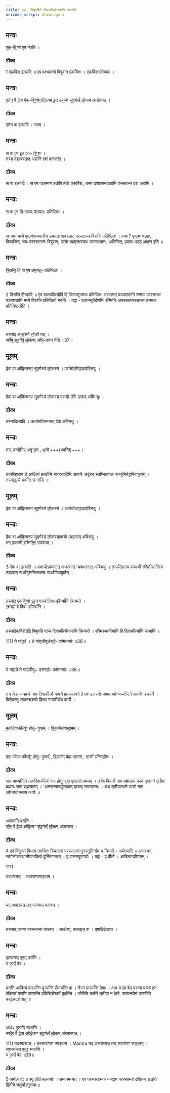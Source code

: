 ```yaml
---
title: ०४, विषुवद्दिने दिवाकीर्त्यनामानि सामानि
unicode_script: devanagari
---
```


## मन्त्रः
ए॒क॒-वि॒ꣳ॒श ए॒ष भ॑वति ।  
###  टीका
1 एकविंश इत्यादि ॥ एष वक्ष्यमाणो विषुवान् एकविंशः । एकविंशस्तोमकः ।
## मन्त्रः
ए॒तेन॒ वै दे॒वा ए॑क-वि॒ꣳ॒शेना॒दि॒त्यम् इ॒त उ॑त्त॒मꣳ सु॑व॒र्गल्ँ लो॒कम् आरो॑हयन्न् ।  

###  टीका
एतेन वा इत्यादि । गतम् ।
## मन्त्रः

स वा ए॒ष इ॒त ए॑क-वि॒ꣳ॒शः ।  
तस्य॒ दशा॒वस्ता॒द् अहा॑नि दश॑ प॒रस्ता᳚त् ।  
###  टीका

स वा इत्यादि । स एष वक्ष्यमाण इतोपि हेतोः एकविंशः, तस्य दशावस्तादहानि परस्ताच्च दश अहानि ।
## मन्त्रः

स वा ए॒ष वि॒-राज्य् उ॑भ॒यत॒ᳶ प्रति॑ष्ठितः ।  
###  टीका
सः अयं मध्ये पृष्ठवंशस्थानीय उभयतः अवस्तात् परस्ताच्च विराजि प्रतिष्ठितः । कथं ? पृष्ठ्यः षडहः, विश्वजित्, त्रयः परस्सामानः विषुवान्, परतो व्यावृत्तास्त्रयः परस्सामानः, अभिजित्, पृष्ठ्यः पडह आवृत्त इति ॥

## मन्त्रः
वि॒राजि॒ हि वा ए॒ष उ॑भ॒यत॒ᳶ प्रति॑ष्ठितः ।  
###  टीका
2 विराजि हीत्यादि ॥ एष खल्वादित्योपि हि विराज्युभयतः प्रतिष्ठितः अवस्तात् पञ्चशतानि रश्मयः परस्ताच्च पञ्चशतानि मध्ये विराजि प्रतिष्ठितो भवति । यद्वा - प्रधानभूतैर्दशभिः रश्मिभिः अवस्तात्परस्ताच्च उभयतः प्रतितिष्ठतीति ।
## मन्त्रः

तस्मा॑द् अन्त॒रेमौ लो॒कौ यन्न् ।  
सर्वे॑षु सुव॒र्गेषु॑ लो॒केष्व् अ॑भि॒-तप॑न् नेति ॥37॥  
## मूलम्
दे॒वा वा आ॑दि॒त्यस्य॑ सुव॒र्गस्य॑ लो॒कस्य॑ । परा॑चोऽतिपा॒दाद॑बिभयुः ।
## मन्त्रः

दे॒वा वा आ॑दि॒त्यस्य॑ सुव॒र्गस्य॑ लो॒कस्य॒ परा॑चो ऽति-पा॒दाद् अ॑बिभयुः ।  
###  टीका

तस्मादित्यादि । ऊर्ध्वमतिगमनात् देवा अबिभयुः ।
## मन्त्रः
तञ् छन्दो॑भिर् अदृꣳह॒न् , धृत्यै᳚ +++(भवन्ति)+++।  

###  टीका

तत्परिहाराय तं आदित्यं छन्दोभिः गायत्र्यादिभिः सावनैः अदृंहन् स्तम्भितवन्तः रज्जुभिर्बद्धमिवाकुर्वन् । तस्माद्धृत्यै भवन्ति छन्दांसि ॥
## मूलम्
दे॒वा वा आ॑दि॒त्यस्य॑ सुव॒र्गस्य॑ लो॒कस्य॑ । अवा॑चोऽवपा॒दाद॑बिभयुः ।
## मन्त्रः
दे॒वा वा आ॑दि॒त्यस्य॑ सुव॒र्गस्य॑ लो॒कस्या॒वा॑चो ऽवपा॒दाद् अ॑बिभयुः ।  
तम् प॒ञ्चभी॑ र॒श्मिभि॒र् उद॑वयन्न् ।  
###  टीका
3 देवा वा इत्याति ॥ अवाचोऽवपादात् अधस्तात् न्यक्पतनात् अबिभयुः । तत्परिहाराय पञ्चभी रश्मिभिरादित्यं उदवयन् ऊर्ध्वमुत्तम्भितवन्तः ऊर्ध्वमिवाकुर्वन् ।
## मन्त्रः
तस्मा॑द् एकवि॒ꣳ॒शे ऽह॒न् पञ्च॑ दिवा-की॒र्त्या॑नि क्रियन्ते ।  
र॒श्मयो॒ वै दि॑वा-की॒र्त्या॑नि ।  

###  टीका
तस्मादेकविंशेऽह्नि विषुवति पञ्च दिवाकीर्त्यनामानि क्रियन्ते । रश्मिस्थानीयानि हि दिवाकीर्त्यानि सामानि ।

1111
ये गा॑य॒त्रे ।
ते गा॑य॒त्रीषूत्त॑रयो॒ᳶ पव॑मानयोः ॥38॥  
## मन्त्रः
ये गा॑य॒त्रे ते गा॑य॒त्रीषु+ उत्त॑रयो॒ᳶ पव॑मानयोः ॥38॥  

###  टीका
तत्र ये भ्राजाभ्राजे नाम दिवाकीर्त्ये गायत्रे प्रातस्सवने ते एव उत्तरयोः पवमानयोः मध्यन्दिने आर्भवे च कार्ये । विशेषस्तु सावनच्छन्दो हित्वा गायत्रीष्वेव कार्ये ।

## मूलम्
म॒हादि॑वाकीर्त्य॒ꣳ॒ होतु॑ᳶ पृ॒ष्ठम् । वि॒क॒र्णम्ब्र॑ह्मसा॒मम् ।
## मन्त्रः
म॒हा-दि॑वा-कीर्त्य॒ꣳ॒ होतु॑ᳶ पृ॒ष्ठव्ँ , वि॒क॒र्णम् ब्र॑ह्म-सा॒मम् , भा॒सो᳚ ऽग्निष्टो॒मः ।  
###  टीका
अय माध्यन्दिनं महादिवाकीर्त्यं नाम होतुः पृष्ठं पृष्ठानां प्रथमम् । तत्रेव विकर्णं नाम ब्रह्मसामं कार्यं पृष्ठानां तृतीयं ब्रह्मणः साम ब्रह्मसामम् । 'अनसन्तान्नपुंसकात्'इत्यच् समासान्तः ।
अथ तृतीयसवने भासो नाम अग्निष्टोमसाम कार्यः ॥

## मन्त्रः
अथै॒तानि॒ परा॑णि ।  
परै॒र् वै दे॒वा आ॑दि॒त्यꣳ सु॑व॒र्गल्ँ लो॒कम् अ॑पारयन्न् ।  

###  टीका
4 एवं विषुवत्तं विधाय तमभितः स्थितानां परस्साम्नां पुनस्तुतिर्नाम च क्रियते - अथेत्यादि ॥ अपारयन् स्वर्गलोकस्थानीयमादित्यं पूर्तिमगमयन् । पृ पालनपूरणयोः । यद्वा - पृ प्रीतौ । आदित्यमप्रीणयन् ।

1111

यदपा॑रयन्न् ।
तत्परा॑णाम्पर॒त्वम् ।
## मन्त्रः
यद् अपा॑रयन्न् तत् परा॑णाम् पर॒त्वम् ।  
###  टीका

तस्मात् पराणां परस्साम्नां परत्वम् । ऋदोरप्, पचाद्यच् वा । वृषादिर्द्रष्टव्यः ।
## मन्त्रः

पा॒रय॑न्त्य् एन॒म् परा॑णि ।  
य ए॒वव्ँ वेद॑ ।  
###  टीका
पराणि आदित्यं पारयन्ति पूरयन्ति प्रीणयन्ति वा । तैस्तं पारयन्ति देवाः । अथ य एवं वेद पराणां परत्वं एनं वेदितारं पराणि पारयन्ति प्रतिष्ठितैश्वर्यं कुर्वन्ति । परैरिति कर्तरि तृतीया न हेतौ, पारयन्त्येनं पराणीति कर्तृत्वदर्शनात् ॥

## मन्त्रः

अथ॑+ ए॒तानि॒ स्परा॑णि ।  
स्परै॒र् वै दे॒वा आ॑दि॒त्यꣳ सु॑व॒र्गल्ँ लो॒कम् अ॑स्पारयन्न् ।

1111
यदस्पा॑रयन्न् ।
तथ्स्परा॑णाꣳ स्पर॒त्वम् ।
Mantra
यद् अस्पा॑रयन्न् तथ् स्परा॑णाꣳ स्पर॒त्वम् ।  
स्पा॒रय॑न्त्य् एन॒ꣵ॒ स्परा॑णि ।  
य ए॒वव्ँ वेद॑ ॥39॥  
###  टीका
5 अथेत्यादि ॥ स्पृ प्रीतिचलनयोः । समानमन्यत् । एवं परस्परात्मकं नामद्वयं परस्साम्नां दर्शितम् ॥
इति द्वितीये चतुर्थोऽनुवाकः॥  
